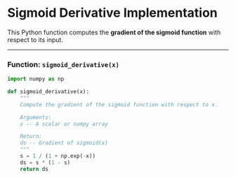 # Sigmoid Derivative Implementation



This Python function computes the **gradient of the sigmoid function** with respect to its input.

---

### Function: `sigmoid_derivative(x)`

```python
import numpy as np

def sigmoid_derivative(x):
    """
    Compute the gradient of the sigmoid function with respect to x.

    Arguments:
    x -- A scalar or numpy array

    Return:
    ds -- Gradient of sigmoid(x)
    """
    s = 1 / (1 + np.exp(-x))
    ds = s * (1 - s)
    return ds
